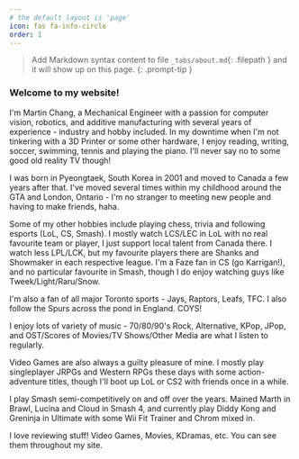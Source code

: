 ```yaml
---
# the default layout is 'page'
icon: fas fa-info-circle
order: 1
---
```


> Add Markdown syntax content to file `_tabs/about.md`{: .filepath } and it will show up on this page.
> {: .prompt-tip }

### Welcome to my website!

I'm Martin Chang, a Mechanical Engineer with a passion for computer vision, robotics, and additive manufacturing with several years of experience - industry and hobby included. In my downtime when I'm not tinkering with a 3D Printer or some other hardware, I enjoy reading, writing, soccer, swimming, tennis and playing the piano. I'll never say no to some good old reality TV though!

I was born in Pyeongtaek, South Korea in 2001 and moved to Canada a few years after that. I've moved several times within my childhood around the GTA and London, Ontario - I'm no stranger to meeting new people and having to make friends, haha.

Some of my other hobbies include playing chess, trivia and following esports (LoL, CS, Smash). I mostly watch LCS/LEC in LoL with no real favourite team or player, I just support local talent from Canada there. I watch less LPL/LCK, but my favourite players there are Shanks and Showmaker in each respective league. I'm a Faze fan in CS (go Karrigan!), and no particular favourite in Smash, though I do enjoy watching guys like Tweek/Light/Raru/Snow.

I'm also a fan of all major Toronto sports - Jays, Raptors, Leafs, TFC. I also follow the Spurs across the pond in England. COYS!

I enjoy lots of variety of music - 70/80/90's Rock, Alternative, KPop, JPop, and OST/Scores of Movies/TV Shows/Other Media are what I listen to regularly.

Video Games are also always a guilty pleasure of mine. I mostly play singleplayer JRPGs and Western RPGs these days with some action-adventure titles, though I'll boot up LoL or CS2 with friends once in a while.

I play Smash semi-competitively on and off over the years. Mained Marth in Brawl, Lucina and Cloud in Smash 4, and currently play Diddy Kong and Greninja in Ultimate with some Wii Fit Trainer and Chrom mixed in.

I love reviewing stuff! Video Games, Movies, KDramas, etc. You can see them throughout my site.
